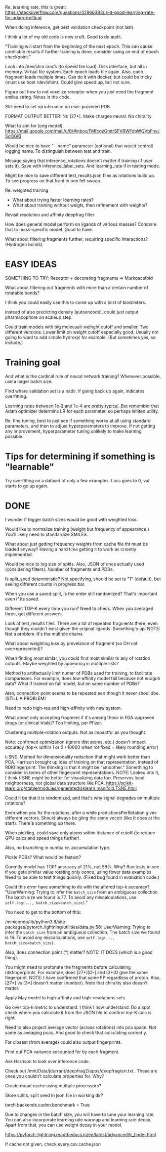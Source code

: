 Re. learning rate, this is great:
https://stackoverflow.com/questions/42966393/is-it-good-learning-rate-for-adam-method

When doing inference, get best validation checkpoint (not last).

I think a lot of my old code is now cruft. Good to do audit.

"Training will start from the beginning of the next epoch. This can cause
unreliable results if further training is done, consider using an end of epoch
checkpoint."

Look into /dev/shm ramfs (to speed file load). Disk interface, but all in
memory. Virtual file system. Each epoch loads file again. Also, each fragment
loads multiple times. Can do it with docker, but could be tricky (must use host
/dev/shim). Could give speed up, but not sure.

Figure out how to not voxelize receptor when you just need the fragment smiles
string. Notes in the code.

Still need to set up inferance on user-provided PDB.

FORMAT OUTPUT BETTER: No [27*]. Make charges neural. No chirality.

What to aim for (orig model): https://mail.google.com/mail/u/0/#inbox/FMfcgzGmtrSFVRWFdpWQVbFnvJSdQGKj

Would be nice to have "--name" parameter (optional) that would controll logging
name. To distinguish between test and train.

Mesage saying that inference_rotations doesn't matter if training (if user sets
it). Save with inference_label_sets. And learning_rate if in testing mode.

Might be nice to save different test_results.json files as rotations build up.
To see progress on that front in one fell swoop.

Re. weighted training

- What about trying faster learning rates?
- What about training without weigts, then refinement with weights?

Revisit resolution and affinity deepfrag filter


How does general model perform on ligands of various masses? Compare that to
mass-specific model. Good to have.

What about filtering fragments further, requiring specific interactions?
(Hydrogen bonds).

# EASY IDEAS

SOMETHING TO TRY: Receptor + decorating fragments => Murkoscafold

What about filtering out fragments with more than a certain number of rotatable
bonds?

I think you could easily use this to come up with a loist of bioististers.

Instead of also predicting density (autoencode), could just output pharmacophore
on scaleup step.

Could train models with big molecualr weihght cutoff and smaller. Two different
versions. Lower limit on weight cutoff especially good. Usually not going to
want to add simple hydroxyl for example. (But sometimes yes, so include.)

# Training goal

And what is the cardinal rule of neural network training? Whenever possible, use
a larger batch size.

Find where validation set is a nadir. If going back up again, indicates
overfitting. 

Learning rates between 1e-2 and 1e-4 are pretty typical. But remember that Adam
optimizer determins LR for each parameter, so perhaps limited utility.

Re. fine tuning, best to just see if something works at all using standard
parameters, and then to adjust hyperparameters to improve. If not getting any
improvement, hyperparameter tuning unlikely to make learning possible.

# Tips for determining if something is "learnable"

Try overfitting on a dataset of only a few examples. Loss goes to 0, val starts
to go up again.

# DONE

I wonder if bigger batch sizes would be good with weighted loss.

Would like to normalize training (weight but frequency of appearance.) You'll
likely need to standardize SMILES.

What about just getting frequency weights from cache file tht must be loaded
anyway? Having a hard time getting it to work as crrently implemented.

Would be nice to log size of splits. Also, JSON of ones actually used
(considering filters). Number of fragments and PDBs.

Is split_seed deterministic? Not specifying, should be set to "1" (default), but
seeing different counts in progress bar.

When you use a saved split, is the order still randomized? That's important even
if its saved.

Different TOP-K every time you run? Need to check. When you averaged three, got different answers.

Look at test_results files. There are a lot of repeated fragments there, even
though they couldn't exist given the original ligands. Something's up. NOTE: Not
a problem. It's the multiple chains.

What about weighting loss by prevelance of fragment (so OH not overrepresented)?

When finding most simiar, you could find most similar to any of rotation
outputs. Maybe weighted by appearing in multiple lists?

Method to artifactually limit numer of PDBs used for training, to facilitate
comparisons. For example, does low-affinity model fail because not enoguh data?
What if trained on full model, but on same number of PDBs?

Also, connection point seems to be repeated een though it never shoul dbe.
(STILL A PROBLEM)

Need to redo high-res and high-affinity with new system.

What about only accepting fragment if it's among those in FDA-approved drugs (or
clinical trials)? Too limiting, per Pfizer.

Clustering multiple-rotation outputs. Not as impactful as you thought.

Note: confirmed optimization (ignore dist atoms, etc.) doesn't impact accuracy
(top-k within 1 or 2 / 10000 when rot fixed = likely rounding error)

t-SNE. Method for dimensionality reduction that might work better than PCA.
Harrison brought up idea of training on that representation, instead of
RDKfingerprint. The thinking is that it might be "smoother." Something to
consider in terms of other fingerprint representations. NOTE: Looked into it, I
think t-SNE might be better for visualizing data too. Preserves local
neighborness, not global data structure like PCA.
https://scikit-learn.org/stable/modules/generated/sklearn.manifold.TSNE.html

Could it be that it is randomized, and that's why signal degrades on multiple
rotations?

Even when you fix the rotations, after a while predictionsPerRotation gives different vectors. Should always be giing the same vecotr (like it does at the start). There's something up there.

When pickling, could save only atoms within distance of cutoff (to reduce GPU
calcs and speed things further).

Also, no branching in numba re. accumulation type.

Pickle PDBs? What would be fastest?

Curently model has TOP1 accuracy of 21%, not 58%. Why? Run tests to see if you
gete similar value rotating only oonce, using fewer data examples. Need to be
able to test things quickly. (Fixed bug found in evaluation code.)

Could this error have something to do with the altered top-k accuracy? "UserWarning: Trying to infer the `batch_size` from an ambiguous collection. The batch size we found is 77. To avoid any miscalculations, use `self.log(..., batch_size=batch_size)`."

You need to get to the bottom of this:

/miniconda/lib/python3.8/site-packages/pytorch_lightning/utilities/data.py:56: UserWarning: Trying to infer the `batch_size` from an ambiguous collection. The batch size we found is 16. To avoid any miscalculations, use `self.log(..., batch_size=batch_size)`.

Also, does connection point (*) matter? NOTE: IT DOES (which is a good thing).

You might need to protonate the fragments before calculating rdkfingerprints.
For example, does [27*][O-] and [3*]O give the same fingerprint. NOTE: I have
confirmed that same FP regardless of proton. Also, [27*] vs [3*] doesn't matter
(number). Note that chirality also doesn't matter.

Apply May model to high-affinity and high-resolutions sets.

Go over top-k metric to understand. I think I now understand. Do a spot check
where you calculate it from the JSON file to confirm top-K calc is right.

Need to also project average vector (across rotations) into pca space. Not same
as aveaging pcas. And good to check that calculating correctly.

For closest (from average) could also output fingerprints.

Print out PCA variance accounted for by each fragment.

Ask Harrison to look over inference code.

Check out /mnt/Data/jdurrant/deepfrag2/apps/deepfrag/err.txt . These are ones you couldn't calculate properties for. Why?

Create moad cache using multiple processors?

Store splits, split seed in json file in working dir?

torch.backends.cudnn.benchmark = True

Due to changes in the batch size, you will have to tune your learning rate. You
can also incorporate learning rate warmup and learning rate decay. Apart from
that, you can use weight decay in your model.

https://pytorch-lightning.readthedocs.io/en/latest/advanced/lr_finder.html

If cache not given, check every.csv.cache.json
